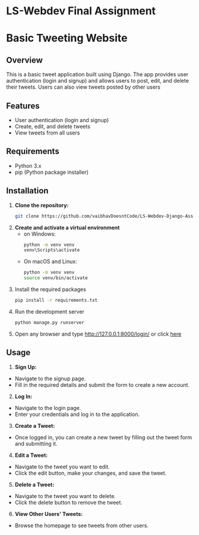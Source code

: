 # LS-Webdev Final Assignment
# Basic Tweeting Website
## Overview
This is a basic tweet application built using Django. The app provides user authentication (login and signup) and allows users to post, edit, and delete their tweets. Users can also view tweets posted by other users

## Features
- User authentication (login and signup)
- Create, edit, and delete tweets
- View tweets from all users

## Requirements

- Python 3.x
- pip (Python package installer)

## Installation

1. **Clone the repository:**
   ```bash
   git clone https://github.com/vaibhavDoesntCode/LS-Webdev-Django-Assignment.git
   ```
2. **Create and activate a virtual environment**
   * on Windows:
     ~~~bash
     python -m venv venv
     venv\Scripts\activate
     ~~~
    * On macOS and Linux:
      ~~~bash
      python -m venv venv
      source venv/bin/activate
      ~~~
  3. Install the required packages
     ~~~bash
     pip install -r requirements.txt
     ~~~
  4. Run the development server
     ~~~bash
     python manage.py runserver
     ~~~
  5. Open any browser and type http://127.0.0.1:8000/login/ or click [here](http://127.0.0.1:8000/login/)
## Usage
1. **Sign Up:**
- Navigate to the signup page.
- Fill in the required details and submit the form to create a new account.
2. **Log In:**
- Navigate to the login page.
- Enter your credentials and log in to the application.
3. **Create a Tweet:**
- Once logged in, you can create a new tweet by filling out the tweet form and submitting it.
4. **Edit a Tweet:**
- Navigate to the tweet you want to edit.
- Click the edit button, make your changes, and save the tweet.
5. **Delete a Tweet:**
- Navigate to the tweet you want to delete.
- Click the delete button to remove the tweet.
6. **View Other Users' Tweets:**
- Browse the homepage to see tweets from other users.

